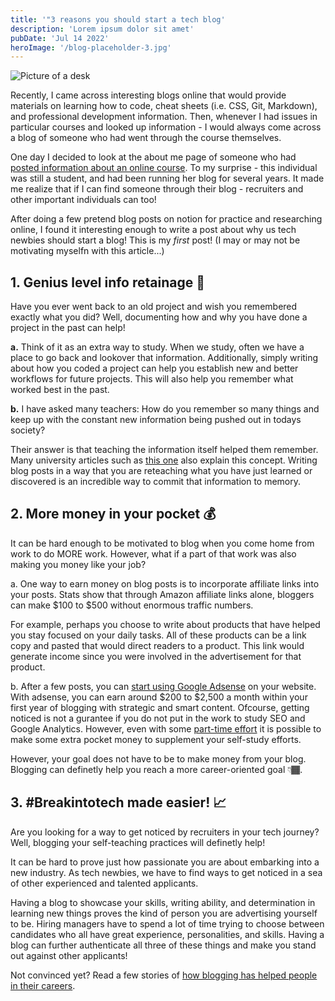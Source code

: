 ```yaml
---
title: '"3 reasons you should start a tech blog'
description: 'Lorem ipsum dolor sit amet'
pubDate: 'Jul 14 2022'
heroImage: '/blog-placeholder-3.jpg'
---
```


![Picture of a desk](/3-reasons-why-you-should-start-a-blog/feature-start-blog-1.png)

Recently, I came across interesting blogs online that would provide materials on learning how to code, cheat sheets (i.e. CSS, Git, Markdown), and professional development information. Then, whenever I had issues in particular courses and looked up information - I would always come across a blog of someone who had went through the course themselves.

One day I decided to look at the about me page of someone who had [posted information about an online course](https://xiaxii.github.io/2020/08/30/JPMorgan-Chase-Software-Engineering-Virtual-Internship-2-4/). To my surprise - this individual was still a student, and had been running her blog for several years. It made me realize that if I can find someone through their blog - recruiters and other important individuals can too!

After doing a few pretend blog posts on notion for practice and researching online, I found it interesting enough to write a post about why us tech newbies should start a blog! This is my <i>first</i> post! (I may or may not be motivating myselfn with this article...)

<h2> 1. Genius level info retainage 🧠</h2>

Have you ever went back to an old project and wish you remembered exactly what you did? Well, documenting how and why you have done a project in the past can help!

<b>a.</b> Think of it as an extra way to study. When we study, often we have a place to go back and lookover that information. Additionally, simply writing about how you coded a project can help you establish new and better workflows for future projects. This will also help you remember what worked best in the past. 

<b>b.</b> I have asked many teachers: How do you remember so many things and keep up with the constant new information being pushed out in todays society? 

Their answer is that teaching the information itself helped them remember. Many university articles such as [this one](https://medicine.llu.edu/academics/resources/brain-based-techniques-retention-information) also explain this concept. Writing blog posts in a way that you are reteaching what you have just learned or discovered is an incredible way to commit that information to memory.

<h2> 2. More money in your pocket 💰</h2>

It can be hard enough to be motivated to blog when you come home from work to do MORE work. However, what if a part of that work was also making you money like your job?

a. One way to earn money on blog posts is to incorporate affiliate links into your posts. Stats show that through Amazon affiliate links alone, bloggers can make $100 to $500 without enormous traffic numbers. 

For example, perhaps you choose to write about products that have helped you stay focused on your daily tasks. All of these products can be a link copy and pasted that would direct readers to a product. This link would generate income since you were involved in the advertisement for that product.

b. After a few posts, you can [start using Google Adsense](https://support.google.com/adsense/answer/9724?hl=en#policies) on your website. With adsense, you can earn around $200 to $2,500 a month within your first year of blogging with strategic and smart content. Ofcourse, getting noticed is not a gurantee if you do not put in the work to study SEO and Google Analytics. However, even with some [part-time effort](https://www.myforkinglife.com/how-i-work-full-time-and-blog-part-time/) it is possible to make some extra pocket money to supplement your self-study efforts.  

However, your goal does not have to be to make money from your blog. Blogging can definetly help you reach a more career-oriented goal 👇🏾.

<h2> 3. #Breakintotech made easier! 📈</h2>

Are you looking for a way to get noticed by recruiters in your tech journey? Well, blogging your self-teaching practices will definetly help!

It can be hard to prove just how passionate you are about embarking into a new industry. As tech newbies, we have to find ways to get noticed in a sea of other experienced and talented applicants. 

Having a blog to showcase your skills, writing ability, and determination in learning new things proves the kind of person you are advertising yourself to be. Hiring managers have to spend a lot of time trying to choose between candidates who all have great experience, personalities, and skills. Having a blog can further authenticate all three of these things and make you stand out against other applicants!

Not convinced yet? Read a few stories of [how blogging has helped people in their careers](https://www.quora.com/Can-blogging-lead-to-job-offers).